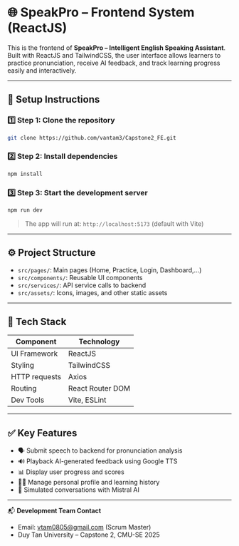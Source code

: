 
# 🌐 SpeakPro – Frontend System (ReactJS)

This is the frontend of **SpeakPro – Intelligent English Speaking Assistant**. Built with ReactJS and TailwindCSS, the user interface allows learners to practice pronunciation, receive AI feedback, and track learning progress easily and interactively.

---

## 🚀 Setup Instructions

### 1️⃣ Step 1: Clone the repository
```bash
git clone https://github.com/vantam3/Capstone2_FE.git
```

### 2️⃣ Step 2: Install dependencies
```bash
npm install
```

### 3️⃣ Step 3: Start the development server
```bash
npm run dev
```

> The app will run at: `http://localhost:5173` (default with Vite)

---

## ⚙️ Project Structure

- `src/pages/`: Main pages (Home, Practice, Login, Dashboard,...)
- `src/components/`: Reusable UI components
- `src/services/`: API service calls to backend
- `src/assets/`: Icons, images, and other static assets

---

## 🧠 Tech Stack

| Component        | Technology         |
|------------------|-------------------|
| UI Framework     | ReactJS            |
| Styling          | TailwindCSS        |
| HTTP requests    | Axios              |
| Routing          | React Router DOM   |
| Dev Tools        | Vite, ESLint       |

---

## ✅ Key Features
- 🗣 Submit speech to backend for pronunciation analysis
- 🔊 Playback AI-generated feedback using Google TTS
- 📊 Display user progress and scores
- 🧑‍💼 Manage personal profile and learning history
- 🤖 Simulated conversations with Mistral AI

---

📬 **Development Team Contact**
- Email: vtam0805@gmail.com (Scrum Master)
- Duy Tan University – Capstone 2, CMU-SE 2025
